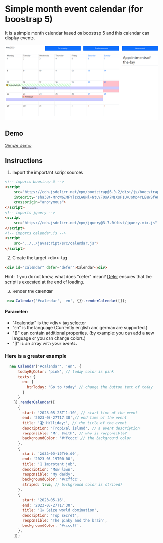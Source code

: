 # Simple month event calendar (for boostrap 5)
It is a simple month calendar based on boostrap 5 and this calendar can display events. 

![Screenshot main view,](docs/imgs/screenshot-main.png)


## Demo

[Simple demo](https://raw.githack.com/docmcfly/boostrap5EventCalendar/main/docs/demo/index.html)

## Instructions

1. Import the important script sources
```html
<!-- imports boostrap 5 -->
<script 
    src="https://cdn.jsdelivr.net/npm/bootstrap@5.0.2/dist/js/bootstrap.bundle.min.js"
    integrity="sha384-MrcW6ZMFYlzcLA8Nl+NtUVF0sA7MsXsP1UyJoMp4YLEuNSfAP+JcXn/tWtIaxVXM"
    crossorigin="anonymous">
</script>
<!-- imports jquery -->
<script 
    src="https://cdn.jsdelivr.net/npm/jquery@3.7.0/dist/jquery.min.js" integrity="sha256-2Pmvv0kuTBOenSvLm6bvfBSSHrUJ+3A7x6P5Ebd07/g=" crossorigin="anonymous">
</script>
<!-- imports calendar.js -->
<script 
    src="../../javascript/src/calendar.js">
</script>
```

2. Create the target &lt;div>-tag

```html
<div id="calendar" defer="defer">Calendar</div>
```
Hint: If you do not know, what does "defer" mean? [Defer](https://www.w3schools.com/tags/att_script_defer.asp) ensures that the script is executed at the end of loading. 

3. Render the calendar
   
```js
 new Calendar('#calendar', 'en', {}).renderCalendar([]);
```
#### Parameter:
* "#calendar"  is the &lt;div> tag selector
* "en" is the language (Currently english and german are supported.)
* "{}" can contain additional properties. (by example: you can add a new language or you can change colors.) 
* "[]" is an array with your events. 

### Here is a greater example

```js
  new Calendar('#calendar', 'en', {
      todayBgColor: 'pink', // today color is pink
      texts: {
        en: {
          btnToday: 'Go to today' // change the button text of today
        }
      }
    }).renderCalendar([
      {
        start: '2023-05-23T11:10', // start time of the event
        end: '2023-05-27T17:30',// end time of the event
        title: '🏖️ Hollidays', // the title of the event
        description: 'Tropical island', // a event description
        responsible: 'Mr. Smith', // who is responsible?
        backgroundColor: '#ffcccc',// the background color
      },
      {
        start: '2023-05-15T00:00',
        end: '2023-05-19T00:00',
        title: '🥸 Improtant job',
        description: 'Mow lawn',
        responsible: 'My daddy',
        backgroundColor: '#ccffcc',
        striped: true, // background color is striped?
      },
      {
        start: '2023-05-16',
        end: '2023-05-27T17:30',
        title: '🏴‍☠️ Seize world domination',
        description: 'Top secret',
        responsible: 'The pinky and the brain',
        backgroundColor: '#ccccff',
      },
    ]);
```
